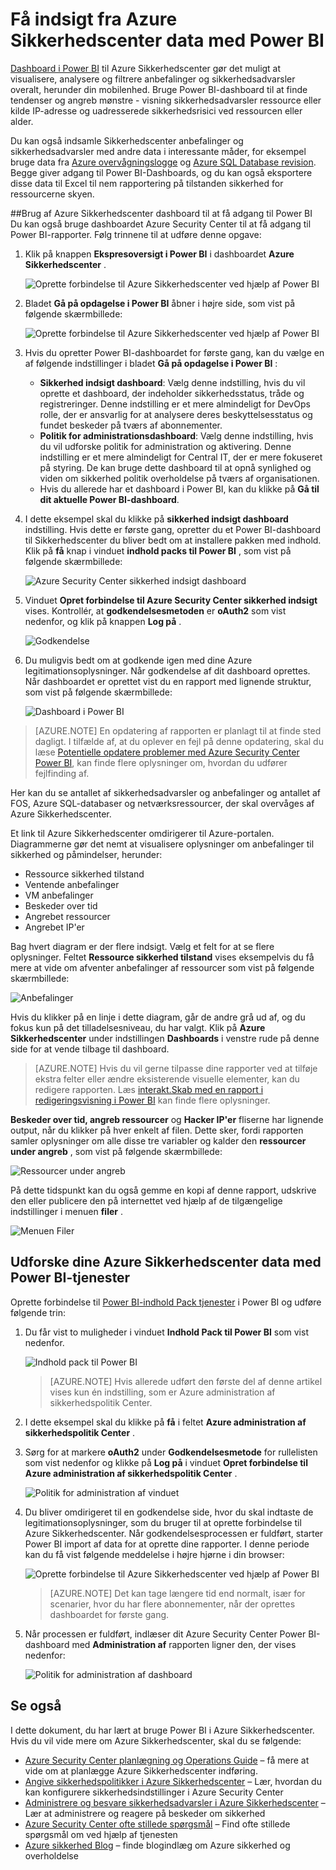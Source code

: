 <properties
   pageTitle="Få indsigt fra Azure Sikkerhedscenter data med Power BI | Microsoft Azure"
   description="Azure Security Center Power BI indhold pakken gør det nemt at finde sikkerhedsadvarsler, anbefalinger, angreb ressourcer og tendenserne, baseret på et datasæt, der er oprettet for dine rapportering."
   services="security-center"
   documentationCenter="na"
   authors="YuriDio"
   manager="swadhwa"
   editor=""/>

<tags
   ms.service="security-center"
   ms.devlang="na"
   ms.topic="hero-article"
   ms.tgt_pltfrm="na"
   ms.workload="na"
   ms.date="09/22/2016"
   ms.author="yurid"/>

# <a name="get-insights-from-azure-security-center-data-with-power-bi"></a>Få indsigt fra Azure Sikkerhedscenter data med Power BI
[Dashboard i Power BI](http://aka.ms/azure-security-center-power-bi) til Azure Sikkerhedscenter gør det muligt at visualisere, analysere og filtrere anbefalinger og sikkerhedsadvarsler overalt, herunder din mobilenhed. Bruge Power BI-dashboard til at finde tendenser og angreb mønstre - visning sikkerhedsadvarsler ressource eller kilde IP-adresse og uadresserede sikkerhedsrisici ved ressourcen eller alder. 

Du kan også indsamle Sikkerhedscenter anbefalinger og sikkerhedsadvarsler med andre data i interessante måder, for eksempel bruge data fra [Azure overvågningslogge](https://powerbi.microsoft.com/blog/monitor-azure-audit-logs-with-power-bi/) og [Azure SQL Database revision](https://powerbi.microsoft.com/blog/monitor-your-azure-sql-database-auditing-activity-with-power-bi/). Begge giver adgang til Power BI-Dashboards, og du kan også eksportere disse data til Excel til nem rapportering på tilstanden sikkerhed for ressourcerne skyen.

##<a name="using-azure-security-center-dashboard-to-access-power-bi"></a>Brug af Azure Sikkerhedscenter dashboard til at få adgang til Power BI
Du kan også bruge dashboardet Azure Security Center til at få adgang til Power BI-rapporter. Følg trinnene til at udføre denne opgave: 

1. Klik på knappen **Ekspresoversigt i Power BI** i dashboardet **Azure Sikkerhedscenter** .

    ![Oprette forbindelse til Azure Sikkerhedscenter ved hjælp af Power BI](./media/security-center-powerbi/security-center-powerbi-fig1-new10.png) 

2. Bladet **Gå på opdagelse i Power BI** åbner i højre side, som vist på følgende skærmbillede:

    ![Oprette forbindelse til Azure Sikkerhedscenter ved hjælp af Power BI](./media/security-center-powerbi/security-center-powerbi-fig1-new2.png)

3. Hvis du opretter Power BI-dashboardet for første gang, kan du vælge en af følgende indstillinger i bladet **Gå på opdagelse i Power BI** : 

    - **Sikkerhed indsigt dashboard**: Vælg denne indstilling, hvis du vil oprette et dashboard, der indeholder sikkerhedsstatus, tråde og registreringer. Denne indstilling er et mere almindeligt for DevOps rolle, der er ansvarlig for at analysere deres beskyttelsesstatus og fundet beskeder på tværs af abonnementer.
    - **Politik for administrationsdashboard**: Vælg denne indstilling, hvis du vil udforske politik for administration og aktivering.  Denne indstilling er et mere almindeligt for Central IT, der er mere fokuseret på styring. De kan bruge dette dashboard til at opnå synlighed og viden om sikkerhed politik overholdelse på tværs af organisationen.
    - Hvis du allerede har et dashboard i Power BI, kan du klikke på **Gå til dit aktuelle Power BI-dashboard**.

4. I dette eksempel skal du klikke på **sikkerhed indsigt dashboard** indstilling. Hvis dette er første gang, opretter du et Power BI-dashboard til Sikkerhedscenter du bliver bedt om at installere pakken med indhold. Klik på **få** knap i vinduet **indhold packs til Power BI** , som vist på følgende skærmbillede:

    ![Azure Security Center sikkerhed indsigt dashboard](./media/security-center-powerbi/security-center-powerbi-fig1-new3.png)

5. Vinduet **Opret forbindelse til Azure Security Center sikkerhed indsigt** vises. Kontrollér, at **godkendelsesmetoden** er **oAuth2** som vist nedenfor, og klik på knappen **Log på** .
    
    ![Godkendelse](./media/security-center-powerbi/security-center-powerbi-fig1-new4.png)

6. Du muligvis bedt om at godkende igen med dine Azure legitimationsoplysninger. Når godkendelse af dit dashboard oprettes. Når dashboardet er oprettet vist du en rapport med lignende struktur, som vist på følgende skærmbillede:

    ![Dashboard i Power BI](./media/security-center-powerbi/security-center-powerbi-fig1-new5.png)


> [AZURE.NOTE] En opdatering af rapporten er planlagt til at finde sted dagligt. I tilfælde af, at du oplever en fejl på denne opdatering, skal du læse [Potentielle opdatere problemer med Azure Security Center Power BI](https://blogs.msdn.microsoft.com/azuresecurity/2016/04/07/azure-security-center-power-bi-refresh-fails/), kan finde flere oplysninger om, hvordan du udfører fejlfinding af.

Her kan du se antallet af sikkerhedsadvarsler og anbefalinger og antallet af FOS, Azure SQL-databaser og netværksressourcer, der skal overvåges af Azure Sikkerhedscenter.

Et link til Azure Sikkerhedscenter omdirigerer til Azure-portalen. Diagrammerne gør det nemt at visualisere oplysninger om anbefalinger til sikkerhed og påmindelser, herunder:

- Ressource sikkerhed tilstand
- Ventende anbefalinger
- VM anbefalinger
- Beskeder over tid
- Angrebet ressourcer
- Angrebet IP'er

Bag hvert diagram er der flere indsigt. Vælg et felt for at se flere oplysninger. Feltet **Ressource sikkerhed tilstand** vises eksempelvis du få mere at vide om afventer anbefalinger af ressourcer som vist på følgende skærmbillede:

![Anbefalinger](./media/security-center-powerbi/security-center-powerbi-fig1-new6.png)

Hvis du klikker på en linje i dette diagram, går de andre grå ud af, og du fokus kun på det tilladelsesniveau, du har valgt. Klik på **Azure Sikkerhedscenter** under indstillingen **Dashboards** i venstre rude på denne side for at vende tilbage til dashboard.

> [AZURE.NOTE] Hvis du vil gerne tilpasse dine rapporter ved at tilføje ekstra felter eller ændre eksisterende visuelle elementer, kan du redigere rapporten. Læs [interakt.Skab med en rapport i redigeringsvisning i Power BI](https://powerbi.microsoft.com/documentation/powerbi-service-interact-with-a-report-in-editing-view/) kan finde flere oplysninger.

**Beskeder over tid, angreb ressourcer** og **Hacker IP'er** fliserne har lignende output, når du klikker på hver enkelt af filen. Dette sker, fordi rapporten samler oplysninger om alle disse tre variabler og kalder den **ressourcer under angreb** , som vist på følgende skærmbillede:

![Ressourcer under angreb](./media/security-center-powerbi/security-center-powerbi-fig1-new7.png)

På dette tidspunkt kan du også gemme en kopi af denne rapport, udskrive den eller publicere den på internettet ved hjælp af de tilgængelige indstillinger i menuen **filer** .

![Menuen Filer](./media/security-center-powerbi/security-center-powerbi-fig8.png)

## <a name="exploring-your-azure-security-center-data-with-power-bi-services"></a>Udforske dine Azure Sikkerhedscenter data med Power BI-tjenester

Oprette forbindelse til [Power BI-indhold Pack tjenester](https://msit.powerbi.com/groups/me/getdata/services) i Power BI og udføre følgende trin:

1. Du får vist to muligheder i vinduet **Indhold Pack til Power BI** som vist nedenfor.

    ![Indhold pack til Power BI](./media/security-center-powerbi/security-center-powerbi-fig1-new.png)

    >[AZURE.NOTE] Hvis allerede udført den første del af denne artikel vises kun én indstilling, som er Azure administration af sikkerhedspolitik Center.

2. I dette eksempel skal du klikke på **få** i feltet **Azure administration af sikkerhedspolitik Center** .

3. Sørg for at markere **oAuth2** under **Godkendelsesmetode** for rullelisten som vist nedenfor og klikke på **Log på** i vinduet **Opret forbindelse til Azure administration af sikkerhedspolitik Center** .

    ![Politik for administration af vinduet](./media/security-center-powerbi/security-center-powerbi-fig1-new8.png)

4. Du bliver omdirigeret til en godkendelse side, hvor du skal indtaste de legitimationsoplysninger, som du bruger til at oprette forbindelse til Azure Sikkerhedscenter. Når godkendelsesprocessen er fuldført, starter Power BI import af data for at oprette dine rapporter. I denne periode kan du få vist følgende meddelelse i højre hjørne i din browser:

    ![Oprette forbindelse til Azure Sikkerhedscenter ved hjælp af Power BI](./media/security-center-powerbi/security-center-powerbi-fig4.png)

    >[AZURE.NOTE] Det kan tage længere tid end normalt, især for scenarier, hvor du har flere abonnementer, når der oprettes dashboardet for første gang. 

5. Når processen er fuldført, indlæser dit Azure Security Center Power BI-dashboard med **Administration af** rapporten ligner den, der vises nedenfor:

    ![Politik for administration af dashboard](./media/security-center-powerbi/security-center-powerbi-fig1-new9.png)

## <a name="see-also"></a>Se også
I dette dokument, du har lært at bruge Power BI i Azure Sikkerhedscenter. Hvis du vil vide mere om Azure Sikkerhedscenter, skal du se følgende:

- [Azure Security Center planlægning og Operations Guide](security-center-planning-and-operations-guide.md) – få mere at vide om at planlægge Azure Sikkerhedscenter indføring.
- [Angive sikkerhedspolitikker i Azure Sikkerhedscenter](security-center-policies.md) – Lær, hvordan du kan konfigurere sikkerhedsindstillinger i Azure Security Center
- [Administrere og besvare sikkerhedsadvarsler i Azure Sikkerhedscenter](security-center-managing-and-responding-alerts.md) – Lær at administrere og reagere på beskeder om sikkerhed
- [Azure Security Center ofte stillede spørgsmål](security-center-faq.md) – Find ofte stillede spørgsmål om ved hjælp af tjenesten
- [Azure sikkerhed Blog](http://blogs.msdn.com/b/azuresecurity/) – finde blogindlæg om Azure sikkerhed og overholdelse

